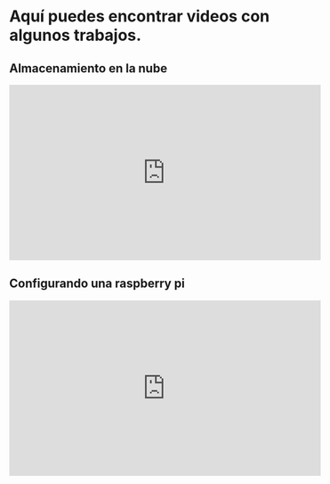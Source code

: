 # Aquí puedes encontrar videos con algunos trabajos.

## Almacenamiento en la nube

<iframe width="560" height="315" src="https://www.youtube.com/embed/LzfMJZFxvls" frameborder="0" allow="autoplay; encrypted-media" allowfullscreen></iframe>

## Configurando una raspberry pi

<iframe width="560" height="315" src="https://www.youtube.com/embed/0w_rtoqYF3I" frameborder="0" allow="autoplay; encrypted-media" allowfullscreen></iframe>
